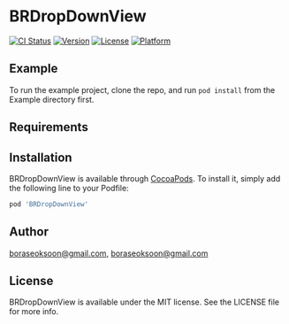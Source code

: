 # BRDropDownView

[![CI Status](http://img.shields.io/travis/boraseoksoon@gmail.com/BRDropDownView.svg?style=flat)](https://travis-ci.org/boraseoksoon@gmail.com/BRDropDownView)
[![Version](https://img.shields.io/cocoapods/v/BRDropDownView.svg?style=flat)](http://cocoapods.org/pods/BRDropDownView)
[![License](https://img.shields.io/cocoapods/l/BRDropDownView.svg?style=flat)](http://cocoapods.org/pods/BRDropDownView)
[![Platform](https://img.shields.io/cocoapods/p/BRDropDownView.svg?style=flat)](http://cocoapods.org/pods/BRDropDownView)

## Example

To run the example project, clone the repo, and run `pod install` from the Example directory first.

## Requirements

## Installation

BRDropDownView is available through [CocoaPods](http://cocoapods.org). To install
it, simply add the following line to your Podfile:

```ruby
pod 'BRDropDownView'
```

## Author

boraseoksoon@gmail.com, boraseoksoon@gmail.com

## License

BRDropDownView is available under the MIT license. See the LICENSE file for more info.
